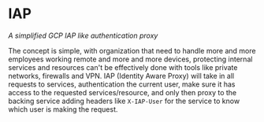 # IAP

_A simplified GCP IAP like authentication proxy_

The concept is simple, with organization that need to handle more and more employees working remote
and more and more devices, protecting internal services and resources can't be effectively done
with tools like private networks, firewalls and VPN. IAP (Identity Aware Proxy) will take in all
requests to services, authentication the current user, make sure it has access to the requested
services/resource, and only then proxy to the backing service adding headers like `X-IAP-User`
for the service to know which user is making the request.
